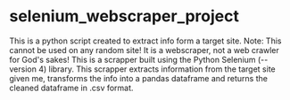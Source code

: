 # selenium_webscraper_project
This is a python script created to extract info form a target site. Note: This cannot be used on any random site! It is a webscraper, not a web crawler for God's sakes!
This is a scrapper built using the Python Selenium (--version 4) library.
This scrapper extracts information from the target site given me, transforms the info into a pandas dataframe and returns the cleaned dataframe in .csv format.
